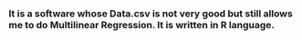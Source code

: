### It is a software whose Data.csv is not very good but still allows me to do Multilinear Regression. It is written in R language.
